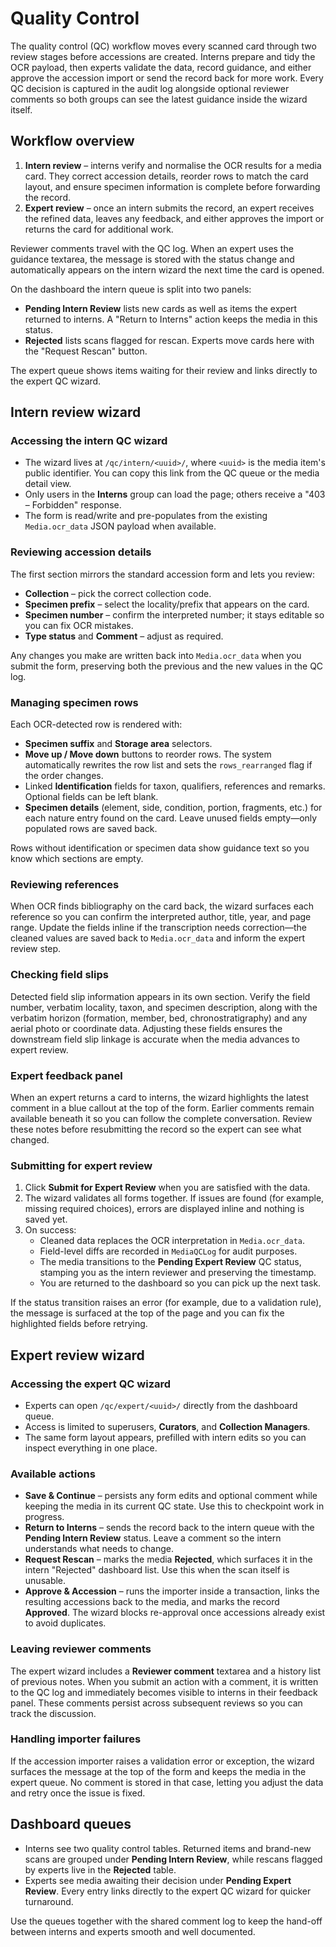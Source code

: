 # Quality Control

The quality control (QC) workflow moves every scanned card through two review
stages before accessions are created. Interns prepare and tidy the OCR payload,
then experts validate the data, record guidance, and either approve the
accession import or send the record back for more work. Every QC decision is
captured in the audit log alongside optional reviewer comments so both groups
can see the latest guidance inside the wizard itself.

## Workflow overview

1. **Intern review** – interns verify and normalise the OCR results for a media
   card. They correct accession details, reorder rows to match the card layout,
   and ensure specimen information is complete before forwarding the record.
2. **Expert review** – once an intern submits the record, an expert receives the
   refined data, leaves any feedback, and either approves the import or returns
   the card for additional work.

Reviewer comments travel with the QC log. When an expert uses the guidance
textarea, the message is stored with the status change and automatically appears
on the intern wizard the next time the card is opened.

On the dashboard the intern queue is split into two panels:

- **Pending Intern Review** lists new cards as well as items the expert returned
  to interns. A "Return to Interns" action keeps the media in this status.
- **Rejected** lists scans flagged for rescan. Experts move cards here with the
  "Request Rescan" button.

The expert queue shows items waiting for their review and links directly to the
expert QC wizard.

## Intern review wizard

### Accessing the intern QC wizard

- The wizard lives at `/qc/intern/<uuid>/`, where `<uuid>` is the media item's
  public identifier. You can copy this link from the QC queue or the media
  detail view.
- Only users in the **Interns** group can load the page; others receive a
  "403 – Forbidden" response.
- The form is read/write and pre-populates from the existing `Media.ocr_data`
  JSON payload when available.

### Reviewing accession details

The first section mirrors the standard accession form and lets you review:

- **Collection** – pick the correct collection code.
- **Specimen prefix** – select the locality/prefix that appears on the card.
- **Specimen number** – confirm the interpreted number; it stays editable so you
  can fix OCR mistakes.
- **Type status** and **Comment** – adjust as required.

Any changes you make are written back into `Media.ocr_data` when you submit the
form, preserving both the previous and the new values in the QC log.

### Managing specimen rows

Each OCR-detected row is rendered with:

- **Specimen suffix** and **Storage area** selectors.
- **Move up / Move down** buttons to reorder rows. The system automatically
  rewrites the row list and sets the `rows_rearranged` flag if the order changes.
- Linked **Identification** fields for taxon, qualifiers, references and
  remarks. Optional fields can be left blank.
- **Specimen details** (element, side, condition, portion, fragments, etc.) for
  each nature entry found on the card. Leave unused fields empty—only populated
  rows are saved back.

Rows without identification or specimen data show guidance text so you know
which sections are empty.

### Reviewing references

When OCR finds bibliography on the card back, the wizard surfaces each
reference so you can confirm the interpreted author, title, year, and page
range. Update the fields inline if the transcription needs correction—the
cleaned values are saved back to `Media.ocr_data` and inform the expert review
step.

### Checking field slips

Detected field slip information appears in its own section. Verify the field
number, verbatim locality, taxon, and specimen description, along with the
verbatim horizon (formation, member, bed, chronostratigraphy) and any aerial
photo or coordinate data. Adjusting these fields ensures the downstream field
slip linkage is accurate when the media advances to expert review.

### Expert feedback panel

When an expert returns a card to interns, the wizard highlights the latest
comment in a blue callout at the top of the form. Earlier comments remain
available beneath it so you can follow the complete conversation. Review these
notes before resubmitting the record so the expert can see what changed.

### Submitting for expert review

1. Click **Submit for Expert Review** when you are satisfied with the data.
2. The wizard validates all forms together. If issues are found (for example,
   missing required choices), errors are displayed inline and nothing is saved
   yet.
3. On success:
   - Cleaned data replaces the OCR interpretation in `Media.ocr_data`.
   - Field-level diffs are recorded in `MediaQCLog` for audit purposes.
   - The media transitions to the **Pending Expert Review** QC status, stamping
     you as the intern reviewer and preserving the timestamp.
   - You are returned to the dashboard so you can pick up the next task.

If the status transition raises an error (for example, due to a validation
rule), the message is surfaced at the top of the page and you can fix the
highlighted fields before retrying.

## Expert review wizard

### Accessing the expert QC wizard

- Experts can open `/qc/expert/<uuid>/` directly from the dashboard queue.
- Access is limited to superusers, **Curators**, and **Collection Managers**.
- The same form layout appears, prefilled with intern edits so you can inspect
  everything in one place.

### Available actions

- **Save & Continue** – persists any form edits and optional comment while
  keeping the media in its current QC state. Use this to checkpoint work in
  progress.
- **Return to Interns** – sends the record back to the intern queue with the
  **Pending Intern Review** status. Leave a comment so the intern understands
  what needs to change.
- **Request Rescan** – marks the media **Rejected**, which surfaces it in the
  intern "Rejected" dashboard list. Use this when the scan itself is unusable.
- **Approve & Accession** – runs the importer inside a transaction, links the
  resulting accessions back to the media, and marks the record **Approved**. The
  wizard blocks re-approval once accessions already exist to avoid duplicates.

### Leaving reviewer comments

The expert wizard includes a **Reviewer comment** textarea and a history list of
previous notes. When you submit an action with a comment, it is written to the
QC log and immediately becomes visible to interns in their feedback panel. These
comments persist across subsequent reviews so you can track the discussion.

### Handling importer failures

If the accession importer raises a validation error or exception, the wizard
surfaces the message at the top of the form and keeps the media in the expert
queue. No comment is stored in that case, letting you adjust the data and retry
once the issue is fixed.

## Dashboard queues

- Interns see two quality control tables. Returned items and brand-new scans are
  grouped under **Pending Intern Review**, while rescans flagged by experts live
  in the **Rejected** table.
- Experts see media awaiting their decision under **Pending Expert Review**.
  Every entry links directly to the expert QC wizard for quicker turnaround.

Use the queues together with the shared comment log to keep the hand-off between
interns and experts smooth and well documented.
